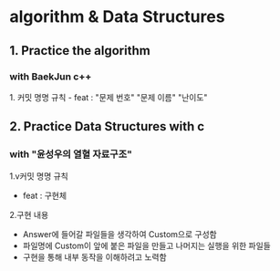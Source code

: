 <h1>algorithm & Data Structures</h1>
<h2>1. Practice the algorithm</h2>
 <h3>with BaekJun c++</h3>  
1. 커밋 명명 규칙 
  - feat : "문제 번호" "문제 이름" "난이도"  
  </br>
 
<h2>2. Practice Data Structures with c</h2>
<h3>with "윤성우의 열혈 자료구조"</h3> 

1.v커밋 명명 규칙
- feat : 구현체 

2.구현 내용
- Answer에 들어갈 파일들을 생각하여 Custom으로 구성함
- 파일명에 Custom이 앞에 붙은 파일을 만들고 나머지는 실행을 위한 파일들
- 구현을 통해 내부 동작을 이해하려고 노력함  
